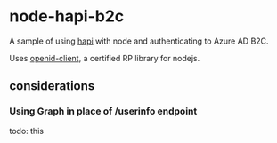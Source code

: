 # node-hapi-b2c

A sample of using [hapi](https://hapi.dev) with node and authenticating to Azure AD B2C.

Uses [openid-client](https://github.com/panva/node-openid-client), a certified RP library for nodejs.

## considerations

### Using Graph in place of /userinfo endpoint

todo: this
